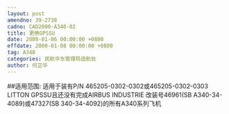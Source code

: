 ```yaml
---
layout: post
amendno: 39-2738
cadno: CAD2000-A340-02
title: 更换GPSSU
date: 2000-01-06 00:00:00 +0800
effdate: 2000-01-08 00:00:00 +0800
tag: A340
categories: 民航华东管理局适航处
author: 何正华
---
```


##适用范围:
适用于装有P/N 465205-0302-0302或465205-0302-0303 LITTON GPSSU且还没有完成AIRBUS INDUSTRIE 改装号46961(SB A340-34-4089)或47327(SB 340-34-4092)的所有A340系列飞机

